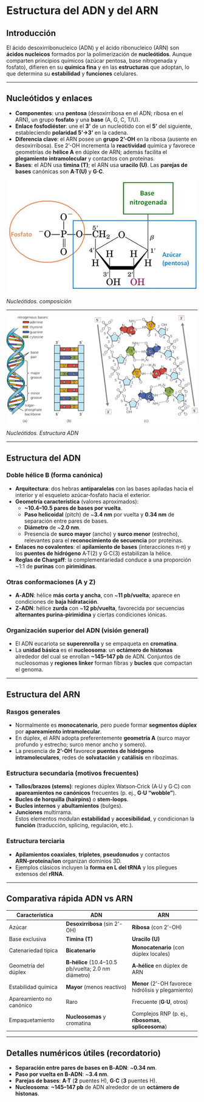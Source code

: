 # Estructura del ADN y del ARN

## Introducción
El ácido desoxirribonucleico (ADN) y el ácido ribonucleico (ARN) son **ácidos nucleicos** formados por la polimerización de **nucleótidos**. Aunque comparten principios químicos (azúcar pentosa, base nitrogenada y fosfato), difieren en su **química fina** y en las **estructuras** que adoptan, lo que determina su **estabilidad** y **funciones** celulares.

---

## Nucleótidos y enlaces
- **Componentes**: una **pentosa** (desoxirribosa en el ADN; ribosa en el ARN), un grupo **fosfato** y una **base** (A, G, C, T/U).  
- **Enlace fosfodiéster**: une el **3’** de un nucleótido con el **5’** del siguiente, estableciendo **polaridad 5’→3’** en la cadena.  
- **Diferencia clave**: el ARN posee un **grupo 2’-OH** en la ribosa (ausente en desoxirribosa). Ese 2’-OH incrementa la **reactividad** química y favorece geometrías de **hélice A** en dúplex de ARN; además facilita el **plegamiento intramolecular** y contactos con proteínas.
- **Bases**: el ADN usa **timina (T)**; el ARN usa **uracilo (U)**. Las **parejas de bases** canónicas son **A·T(U)** y **G·C**.

![Nucleótidos](B101/01_nucleotidos1.png "Nucleótidos")

*Nucleótidos. composición*

---

![Nucleótidos](B101/01_nucleotidos2.png "Nucleótidos")

*Nucleótidos. Estructura ADN*

---

## Estructura del ADN

### Doble hélice B (forma canónica)
- **Arquitectura**: dos hebras **antiparalelas** con las bases apiladas hacia el interior y el esqueleto azúcar‑fosfato hacia el exterior.  
- **Geometría característica** (valores aproximados):  
  - **~10.4–10.5 pares de bases por vuelta**.  
  - **Paso helicoidal** (pitch) de ~**3.4 nm** por vuelta y **0.34 nm** de separación entre pares de bases.  
  - **Diámetro** de ~**2.0 nm**.  
  - Presencia de **surco mayor** (ancho) y **surco menor** (estrecho), relevantes para el **reconocimiento de secuencia** por proteínas.  
- **Enlaces no covalentes**: el **apilamiento de bases** (interacciones π‑π) y los **puentes de hidrógeno** A·T(2) y G·C(3) estabilizan la hélice.  
- **Reglas de Chargaff**: la complementariedad conduce a una proporción ~1:1 de **purinas** con **pirimidinas**.

### Otras conformaciones (A y Z)
- **A‑ADN**: hélice **más corta y ancha**, con ~**11 pb/vuelta**; aparece en condiciones de **baja hidratación**.  
- **Z‑ADN**: hélice **zurda** con ~**12 pb/vuelta**, favorecida por secuencias **alternantes purina‑pirimidina** y ciertas condiciones iónicas.

### Organización superior del ADN (visión general)
- El ADN eucariota se **superenrolla** y se empaqueta en **cromatina**.  
- La **unidad básica** es el **nucleosoma**: un **octámero de histonas** alrededor del cual se enrollan **~145–147 pb** de ADN. Conjuntos de nucleosomas y **regiones linker** forman fibras y **bucles** que compactan el genoma.

---

## Estructura del ARN

### Rasgos generales
- Normalmente es **monocatenario**, pero puede formar **segmentos dúplex** por **apareamiento intramolecular**.  
- En dúplex, el ARN adopta preferentemente **geometría A** (surco mayor profundo y estrecho; surco menor ancho y somero).
- La presencia de **2’-OH** favorece **puentes de hidrógeno intramoleculares**, redes de **solvatación** y **catálisis** en ribozimas.

### Estructura secundaria (motivos frecuentes)
- **Tallos/brazos (stems)**: regiones dúplex Watson‑Crick (A·U y G·C) con **apareamientos no canónicos** frecuentes (p. ej., **G·U “wobble”**).  
- **Bucles de horquilla (hairpins)** o **stem‑loops**.  
- **Bucles internos** y **abultamientos** (bulges).  
- **Junciones** multirrama.  
Estos elementos modulan **estabilidad** y **accesibilidad**, y condicionan la **función** (traducción, splicing, regulación, etc.).

### Estructura terciaria
- **Apilamientos coaxiales**, **tripletes**, **pseudonudos** y contactos **ARN‑proteína/ion** organizan dominios 3D.  
- Ejemplos clásicos incluyen la **forma en L del tRNA** y los pliegues extensos del **rRNA**.  

---

## Comparativa rápida ADN vs ARN

| Característica | ADN | ARN |
|---|---|---|
| Azúcar | **Desoxirribosa** (sin 2’-OH) | **Ribosa** (con 2’-OH) |
| Base exclusiva | **Timina (T)** | **Uracilo (U)** |
| Catenariedad típica | **Bicatenario** | **Monocatenario** (con dúplex locales) |
| Geometría del dúplex | **B‑hélice** (10.4–10.5 pb/vuelta; 2.0 nm diámetro) | **A‑hélice** en dúplex de ARN |
| Estabilidad química | **Mayor** (menos reactivo) | **Menor** (2’-OH favorece hidrólisis y plegamiento) |
| Apareamiento no canónico | Raro | Frecuente (**G·U**, otros) |
| Empaquetamiento | **Nucleosomas** y cromatina | Complejos RNP (p. ej., **ribosomas**, **spliceosoma**) |

---

## Detalles numéricos útiles (recordatorio)
- **Separación entre pares de bases en B‑ADN**: ~**0.34 nm**.  
- **Paso por vuelta en B‑ADN**: ~**3.4 nm**.  
- **Parejas de bases**: **A·T** (**2** puentes H), **G·C** (**3** puentes H).  
- **Nucleosoma**: **~145–147 pb** de ADN alrededor de un **octámero de histonas**.

